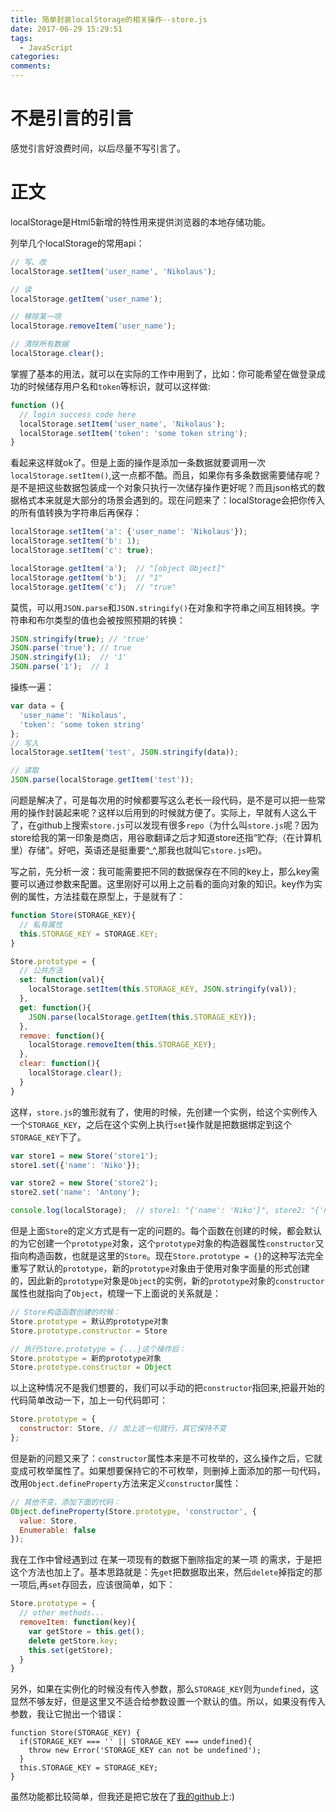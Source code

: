 ```yaml
---
title: 简单封装localStorage的相关操作--store.js
date: 2017-06-29 15:29:51
tags: 
  - JavaScript
categories: 
comments:
---
```


# 不是引言的引言

感觉引言好浪费时间，以后尽量不写引言了。

# 正文

localStorage是Html5新增的特性用来提供浏览器的本地存储功能。
<!-- more -->
列举几个localStorage的常用api：

```javascript
// 写、改
localStorage.setItem('user_name', 'Nikolaus');

// 读
localStorage.getItem('user_name');

// 移除某一项
localStorage.removeItem('user_name');

// 清除所有数据
localStorage.clear();
```

掌握了基本的用法，就可以在实际的工作中用到了，比如：你可能希望在做登录成功的时候储存用户名和`token`等标识，就可以这样做:

```javascript
function (){
  // login success code here
  localStorage.setItem('user_name', 'Nikolaus');
  localStorage.setItem('token': 'some token string');
}
```

看起来这样就ok了。但是上面的操作是添加一条数据就要调用一次`localStorage.setItem()`,这一点都不酷。而且，如果你有多条数据需要储存呢？是不是把这些数据包装成一个对象只执行一次储存操作更好呢？而且json格式的数据格式本来就是大部分的场景会遇到的。现在问题来了：localStorage会把你传入的所有值转换为字符串后再保存：

```javascript
localStorage.setItem('a': {'user_name': 'Nikolaus'});
localStorage.setItem('b': 1);
localStorage.setItem('c': true);

localStorage.getItem('a');  // "[object Object]"
localStorage.getItem('b');  // "1"
localStorage.getItem('c');  // "true"
```

莫慌，可以用`JSON.parse`和`JSON.stringify()`在对象和字符串之间互相转换。字符串和布尔类型的值也会被按照预期的转换：

```javascript
JSON.stringify(true); // 'true'
JSON.parse('true'); // true
JSON.stringify(1);  // '1'
JSON.parse('1');  // 1
```

操练一遍：

```javascript
var data = {
  'user_name': 'Nikolaus',
  'token': 'some token string'
};
// 写入
localStorage.setItem('test', JSON.stringify(data));

// 读取
JSON.parse(localStorage.getItem('test'));
```

问题是解决了，可是每次用的时候都要写这么老长一段代码，是不是可以把一些常用的操作封装起来呢？这样以后用到的时候就方便了。实际上，早就有人这么干了，在github上搜索`store.js`可以发现有很多`repo`（为什么叫`store.js`呢？因为store给我的第一印象是商店，用谷歌翻译之后才知道store还指“贮存;（在计算机里）存储”。好吧，英语还是挺重要^_^,那我也就叫它`store.js`吧)。

写之前，先分析一波：我可能需要把不同的数据保存在不同的key上，那么key需要可以通过参数来配置。这里刚好可以用上之前看的面向对象的知识。key作为实例的属性，方法挂载在原型上，于是就有了：

```javascript
function Store(STORAGE_KEY){
  // 私有属性
  this.STORAGE_KEY = STORAGE.KEY;
}

Store.prototype = {
  // 公共方法
  set: function(val){
    localStorage.setItem(this.STORAGE_KEY, JSON.stringify(val));
  },
  get: function(){
    JSON.parse(localStorage.getItem(this.STORAGE_KEY));
  },
  remove: function(){
    localStorage.removeItem(this.STORAGE_KEY);
  },
  clear: function(){
    localStorage.clear();
  }
}
```

这样，`store.js`的雏形就有了，使用的时候，先创建一个实例，给这个实例传入一个`STORAGE_KEY`，之后在这个实例上执行`set`操作就是把数据绑定到这个`STORAGE_KEY`下了。

```javascript
var store1 = new Store('store1');
store1.set({'name': 'Niko'});

var store2 = new Store('store2');
store2.set('name': 'Antony');

console.log(localStorage);  // store1: "{'name': 'Niko'}", store2: "{'name': 'Antony'}"
```

但是上面`Store`的定义方式是有一定的问题的。每个函数在创建的时候，都会默认的为它创建一个`prototype`对象，这个`prototype`对象的构造器属性`constructor`又指向构造函数，也就是这里的`Store`。现在`Store.prototype = {}`的这种写法完全重写了默认的`prototype`，新的`prototype`对象由于使用对象字面量的形式创建的，因此新的`prototype`对象是`Object`的实例，新的`prototype`对象的`constructor`属性也就指向了`Object`，梳理一下上面说的关系就是：

```javascript
// Store构造函数创建的时候：
Store.prototype = 默认的prototype对象
Store.prototype.constructor = Store

// 执行Store.prototype = {...}这个操作后：
Store.prototype = 新的prototype对象
Store.prototype.constructor = Object
```

以上这种情况不是我们想要的，我们可以手动的把`constructor`指回来,把最开始的代码简单改动一下，加上一句代码即可：

```javascript
Store.prototype = {
  constructor: Store, // 加上这一句就行，其它保持不变
};
```

但是新的问题又来了：`constructor`属性本来是不可枚举的，这么操作之后，它就变成可枚举属性了。如果想要保持它的不可枚举，则删掉上面添加的那一句代码，改用`Object.defineProperty`方法来定义`constructor`属性：

```javascript
// 其他不变，添加下面的代码：
Object.defineProperty(Store.prototype, 'constructor', {
  value: Store,
  Enumerable: false
});
```

我在工作中曾经遇到过 在某一项现有的数据下删除指定的某一项 的需求，于是把这个方法也加上了。基本思路就是：先`get`把数据取出来，然后`delete`掉指定的那一项后,再`set`存回去，应该很简单，如下：

```javascript
Store.prototype = {
  // other methods...
  removeItem: function(key){
    var getStore = this.get();
    delete getStore.key;  
    this.set(getStore);
  }
}
```

另外，如果在实例化的时候没有传入参数，那么`STORAGE_KEY`则为`undefined`，这显然不够友好，但是这里又不适合给参数设置一个默认的值。所以，如果没有传入参数，我让它抛出一个错误：

```javascritp
function Store(STORAGE_KEY) {
  if(STORAGE_KEY === '' || STORAGE_KEY === undefined){
    throw new Error('STORAGE_KEY can not be undefined');
  }
  this.STORAGE_KEY = STORAGE_KEY;
}
```

虽然功能都比较简单，但我还是把它放在了[我的github](https://github.com/nikolausliu/my-encapsulation/tree/master/store.js)上:)


<!-- more -->